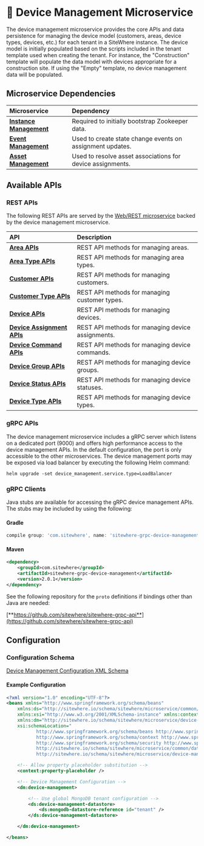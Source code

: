 # :book: Device Management Microservice

<Seo/>

<MicroserviceBadge text="Multitenant Microservice" type="multitenant"/>
The device management microservice provides the core APIs and data persistence
for managing the device model (customers, areas, device types, devices, etc.) for each tenant
in a SiteWhere instance. The device model is initially populated based on the scripts included
in the tenant template used when creating the tenant. For instance, the "Construction" template
will populate the data model with devices appropriate for a construction site. If using the
"Empty" template, no device management data will be populated.

## Microservice Dependencies

| Microservice                                        | Dependency                                                 |
| :-------------------------------------------------- | :--------------------------------------------------------- |
| **[Instance Management](./instance-management.md)** | Required to initially bootstrap Zookeeper data.            |
| **[Event Management](./event-management.md)**       | Used to create state change events on assignment updates.  |
| **[Asset Management](./asset-management.md)**       | Used to resolve asset associations for device assignments. |

## Available APIs

### REST APIs

The following REST APIs are served by the [Web/REST microservice](web-rest.md) backed by the device
management microservice.

| API                                                                                 | Description                                       |
| :---------------------------------------------------------------------------------- | :------------------------------------------------ |
| [**Area APIs**](http://sitewhere.io/docs/2.0.0/api2/#tag/areas)                     | REST API methods for managing areas.              |
| [**Area Type APIs**](http://sitewhere.io/docs/2.0.0/api2/#tag/area-types)           | REST API methods for managing area types.         |
| [**Customer APIs**](http://sitewhere.io/docs/2.0.0/api2/#tag/customers)             | REST API methods for managing customers.          |
| [**Customer Type APIs**](http://sitewhere.io/docs/2.0.0/api2/#tag/customer-types)   | REST API methods for managing customer types.     |
| [**Device APIs**](http://sitewhere.io/docs/2.0.0/api2/#tag/devices)                 | REST API methods for managing devices.            |
| [**Device Assignment APIs**](http://sitewhere.io/docs/2.0.0/api2/#tag/assignments)  | REST API methods for managing device assignments. |
| [**Device Command APIs**](http://sitewhere.io/docs/2.0.0/api2/#tag/device-commands) | REST API methods for managing device commands.    |
| [**Device Group APIs**](http://sitewhere.io/docs/2.0.0/api2/#tag/device-groups)     | REST API methods for managing device groups.      |
| [**Device Status APIs**](http://sitewhere.io/docs/2.0.0/api2/#tag/device-statuses)  | REST API methods for managing device statuses.    |
| [**Device Type APIs**](http://sitewhere.io/docs/2.0.0/api2/#tag/device-types)       | REST API methods for managing device types.       |

### gRPC APIs

The device management microservice includes a gRPC server which listens on a dedicated port
(9000) and offers high performance access to the device management APIs. In the default
configuration, the port is only accessible to the other microservices. The device management
ports may be exposed via load balancer by executing the following Helm command:

`helm upgrade -set device_management.service.type=LoadBalancer`

### gRPC Clients

Java stubs are available for accessing the gRPC device management APIs. The stubs
may be included by using the following:

#### Gradle

```groovy
compile group: 'com.sitewhere', name: 'sitewhere-grpc-device-management', version: '2.0.1'
```

#### Maven

```xml
<dependency>
    <groupId>com.sitewhere</groupId>
    <artifactId>sitewhere-grpc-device-management</artifactId>
    <version>2.0.1</version>
</dependency>
```

See the following repository for
the `proto` definitions if bindings other than Java are needed:

[**https://github.com/sitewhere/sitewhere-grpc-api**](https://github.com/sitewhere/sitewhere-grpc-api)

## Configuration

### Configuration Schema

[Device Management Configuration XML Schema](http://sitewhere.io/schema/sitewhere/microservice/device-management/current/device-management.xsd)

#### Example Configuration

```xml
<?xml version="1.0" encoding="UTF-8"?>
<beans xmlns="http://www.springframework.org/schema/beans"
	xmlns:ds="http://sitewhere.io/schema/sitewhere/microservice/common/datastore"
	xmlns:xsi="http://www.w3.org/2001/XMLSchema-instance" xmlns:context="http://www.springframework.org/schema/context"
	xmlns:dm="http://sitewhere.io/schema/sitewhere/microservice/device-management"
	xsi:schemaLocation="
           http://www.springframework.org/schema/beans http://www.springframework.org/schema/beans/spring-beans-3.1.xsd
           http://www.springframework.org/schema/context http://www.springframework.org/schema/context/spring-context-3.1.xsd
           http://www.springframework.org/schema/security http://www.springframework.org/schema/security/spring-security-3.0.xsd
           http://sitewhere.io/schema/sitewhere/microservice/common/datastore http://sitewhere.io/schema/sitewhere/microservice/common/current/datastore-common.xsd
           http://sitewhere.io/schema/sitewhere/microservice/device-management http://sitewhere.io/schema/sitewhere/microservice/device-management/current/device-management.xsd">

	<!-- Allow property placeholder substitution -->
	<context:property-placeholder />

	<!-- Device Management Configuration -->
	<dm:device-management>

		<!-- Use global MongoDB tenant configuration -->
		<ds:device-management-datastore>
			<ds:mongodb-datastore-reference id="tenant" />
		</ds:device-management-datastore>

	</dm:device-management>

</beans>
```
